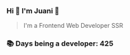 ### Hi 👋 I&#39;m Juani 🦁

> I&#39;m a Frontend Web Developer SSR

### 📚 Days being a developer: 425
